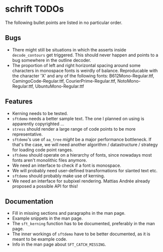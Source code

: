 # schrift TODOs
The following bullet points are listed in no particular order.

## Bugs
- There might still be situations in which the asserts inside `decode_contours` get triggered.
  This should never happen and points to a bug somewhere in the outline decoder.
- The proportion of left and right horizontal spacing around some characters in monospace fonts
  is weirdly of balance. Reproducable with the character 'X' and any of the following fonts:
  B612Mono-Regular.ttf, CamingoCode-Regular.ttf, CourierPrime-Regular.ttf, NotoMono-Regular.ttf, UbuntuMono-Regular.ttf

## Features
- Kerning needs to be tested.
- `sftdemo` needs a better sample text. The one I planned on using is apparently copyrighted ...
- `stress` should render a large range of code points to be more representative.
- `sftdemo`'s use of `aa_tree` *might* be a major performance bottleneck. If that's the case,
  we will need another algorithm / datastructure / strategy for loading code point ranges.
- `sftdemo` should operate on a hierarchy of fonts, since nowadays most fonts aren't monolithic files anymore.
- We need an interface to check if a font is monospace.
- We will probably need user-defined transformations for slanted text etc.
- `sftdemo` should probably make use of kerning.
- We need an interface for subpixel rendering.
  Mattias Andrée already proposed a possible API for this!

## Documentation
- Fill in missing sections and paragraphs in the man page.
- Example snippets in the man page.
- The `sft_kerning` function has to be documented, preferably in the man page.
- The inner workings of `sftdemo` have to be better documented, as it is meant to be example code.
- Info in the man page about `SFT_CATCH_MISSING`.

